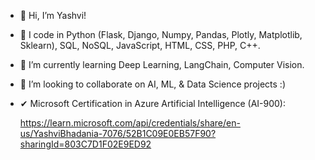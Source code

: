 - 👋 Hi, I’m Yashvi!
- 👀 I code in Python (Flask, Django, Numpy, Pandas, Plotly, Matplotlib, Sklearn), SQL, NoSQL, JavaScript, HTML, CSS, PHP, C++.
- 🌱 I’m currently learning Deep Learning, LangChain, Computer Vision.
- 💞️ I’m looking to collaborate on AI, ML, & Data Science projects :)
- ✔ Microsoft Certification in Azure Artificial Intelligence (AI-900):
  
  https://learn.microsoft.com/api/credentials/share/en-us/YashviBhadania-7076/52B1C09E0EB57F90?sharingId=803C7D1F02E9ED92 

<!---
Yashvi01111001/Yashvi01111001 is a ✨ special ✨ repository because its `README.md` (this file) appears on your GitHub profile.
You can click the Preview link to take a look at your changes.
--->

